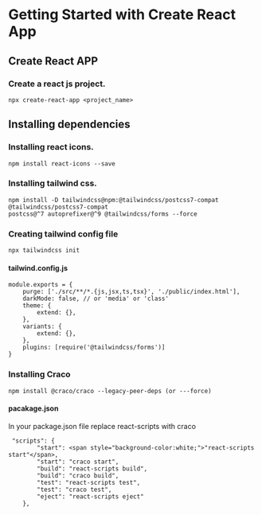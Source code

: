 # Getting Started with Create React App

## Create React APP
### Create a react js project.
```
npx create-react-app <project_name>
```
## Installing dependencies
### Installing react icons.
```
npm install react-icons --save
```

### Installing tailwind css.
```
npm install -D tailwindcss@npm:@tailwindcss/postcss7-compat @tailwindcss/postcss7-compat 
postcss@^7 autoprefixer@^9 @tailwindcss/forms --force
```

### Creating tailwind config file
```
npx tailwindcss init
```
#### tailwind.config.js
```
module.exports = {
    purge: ['./src/**/*.{js,jsx,ts,tsx}', './public/index.html'],
    darkMode: false, // or 'media' or 'class'
    theme: {
        extend: {},
    },
    variants: {
        extend: {},
    },
    plugins: [require('@tailwindcss/forms')]
}
```

### Installing Craco
```
npm install @craco/craco --legacy-peer-deps (or ---force)
```

#### pacakage.json
In your package.json file replace react-scripts with craco
```
 "scripts": {
        "start": <span style="background-color:white;">"react-scripts start"</span>,
        "start": "craco start",
        "build": "react-scripts build",
        "build": "craco build",
        "test": "react-scripts test",
        "test": "craco test",
        "eject": "react-scripts eject"
    },
```
